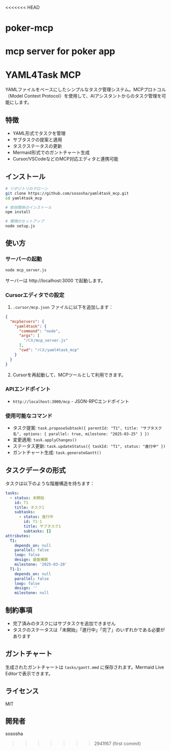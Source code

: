 <<<<<<< HEAD
# poker-mcp
mcp server for poker app
=======
# YAML4Task MCP

YAMLファイルをベースにしたシンプルなタスク管理システム。MCPプロトコル（Model Context Protocol）を使用して、AIアシスタントからのタスク管理を可能にします。

## 特徴

- YAML形式でタスクを管理
- サブタスクの提案と適用
- タスクステータスの更新
- Mermaid形式でのガントチャート生成
- Cursor/VSCodeなどのMCP対応エディタと連携可能

## インストール

```bash
# リポジトリのクローン
git clone https://github.com/sososha/yaml4task_mcp.git
cd yaml4task_mcp

# 依存関係のインストール
npm install

# 環境のセットアップ
node setup.js
```

## 使い方

### サーバーの起動

```bash
node mcp_server.js
```

サーバーは http://localhost:3000 で起動します。

### Cursorエディタでの設定

1. `.cursor/mcp.json` ファイルに以下を追加します：

```json
{
  "mcpServers": {
    "yaml4task": {
      "command": "node",
      "args": [
        "パス/mcp_server.js"
      ],
      "cwd": "パス/yaml4task_mcp"
    }
  }
}
```

2. Cursorを再起動して、MCPツールとして利用できます。

### APIエンドポイント

- `http://localhost:3000/mcp` - JSON-RPCエンドポイント

### 使用可能なコマンド

- タスク提案: `task.proposeSubtask({ parentId: "T1", title: "サブタスク名", options: { parallel: true, milestone: "2025-03-25" } })`
- 変更適用: `task.applyChanges()`
- ステータス更新: `task.updateStatus({ taskId: "T1", status: "進行中" })`
- ガントチャート生成: `task.generateGantt()`

## タスクデータの形式

タスクは以下のような階層構造を持ちます：

```yaml
tasks:
  - status: 未開始
    id: T1
    title: タスク1
    subtasks:
      - status: 進行中
        id: T1-1
        title: サブタスク1
        subtasks: []
attributes:
  T1:
    depends_on: null
    parallel: false
    loop: false
    design: 基盤構築
    milestone: '2025-03-20'
  T1-1:
    depends_on: null
    parallel: false
    loop: false
    design: ''
    milestone: null
```

## 制約事項

- 完了済みのタスクにはサブタスクを追加できません
- タスクのステータスは「未開始」「進行中」「完了」のいずれかである必要があります

## ガントチャート

生成されたガントチャートは `tasks/gantt.mmd` に保存されます。Mermaid Live Editorで表示できます。

## ライセンス

MIT

## 開発者

sososha 
>>>>>>> 2941f67 (first commit)
